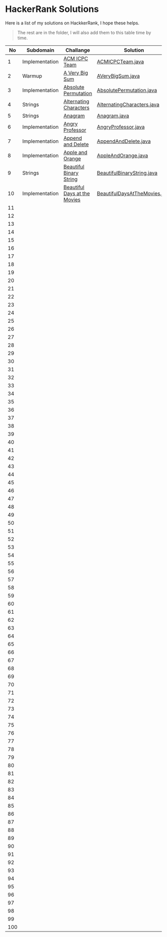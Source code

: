 # HackerRank Solutions

Here is a list of my solutions on HackkerRank, I hope these helps.

> The rest are in the folder, I will also add them to this table time by time.

|No| Subdomain | Challange | Solution | Points | Difficulty
| ------ | ------ | ------ | ------ | ------ | ------ |
|1| Implementation | [ACM ICPC Team](https://www.hackerrank.com/challenges/acm-icpc-team/problem) | [ACMICPCTeam.java](/Problem%20Solving%20(Algorithms)/ACMICPCTeam.java) | 25 | Easy
|2| Warmup |[A Very Big Sum](https://www.hackerrank.com/challenges/a-very-big-sum/problem) | [AVeryBigSum.java](/Problem%20Solving%20(Algorithms)/AVeryBigSum.java) | 10 | Easy
|3| Implementation | [Absolute Permutation](https://www.hackerrank.com/challenges/absolute-permutation/problem) | [AbsolutePermutation.java](/Problem%20Solving%20(Algorithms)/AbsolutePermutation.java) | 40 | Medium
|4| Strings | [Alternating Characters](https://www.hackerrank.com/challenges/alternating-characters/problem) | [AlternatingCharacters.java](/Problem%20Solving%20(Algorithms)/AlternatingCharacters.java) | 20 | Easy
|5| Strings | [Anagram](https://www.hackerrank.com/challenges/anagram/problem) | [Anagram.java](/Problem%20Solving%20(Algorithms)/Anagram.java) | 25 | Easy
|6| Implementation | [Angry Professor](https://www.hackerrank.com/challenges/angry-professor/problem) | [AngryProfessor.java](/Problem%20Solving%20(Algorithms)/AngryProfessor.java) | 20 | Easy
|7| Implementation| [Append and Delete](https://www.hackerrank.com/challenges/append-and-delete/problem) | [AppendAndDelete.java](/Problem%20Solving%20(Algorithms)/AppendAndDelete.java) | 20 | Easy
|8| Implementation| [Apple and Orange](https://www.hackerrank.com/challenges/apple-and-orange/problem) | [AppleAndOrange.java](/Problem%20Solving%20(Algorithms)/AppleAndOrange.java) | 10| Easy
|9| Strings | [Beautiful Binary String](https://www.hackerrank.com/challenges/beautiful-binary-string/problem) | [BeautifulBinaryString.java](/Problem%20Solving%20(Algorithms)/BeautifulBinaryString.java) |20 | Easy
|10| Implementation | [Beautiful Days at the Movies](https://www.hackerrank.com/challenges/beautiful-days-at-the-movies/problem) | [BeautifulDaysAtTheMovies.java](/Problem%20Solving%20(Algorithms)/BeautifulDaysAtTheMovies.java) | 15 | Easy
|11| | []() | [](/Problem%20Solving%20(Algorithms)/) | |
|12| | []() | [](/Problem%20Solving%20(Algorithms)/) | |
|13| | []() | [](/Problem%20Solving%20(Algorithms)/) | |
|14| | []() | [](/Problem%20Solving%20(Algorithms)/) | |
|15| | []() | [](/Problem%20Solving%20(Algorithms)/) | |
|16| | []() | [](/Problem%20Solving%20(Algorithms)/) | |
|17| | []() | [](/Problem%20Solving%20(Algorithms)/) | |
|18| | []() | [](/Problem%20Solving%20(Algorithms)/) | |
|19| | []() | [](/Problem%20Solving%20(Algorithms)/) | |
|20| | []() | [](/Problem%20Solving%20(Algorithms)/) | |
|21| | []() | [](/Problem%20Solving%20(Algorithms)/) | |
|22| | []() | [](/Problem%20Solving%20(Algorithms)/) | |
|23| | []() | [](/Problem%20Solving%20(Algorithms)/) | |
|24| | []() | [](/Problem%20Solving%20(Algorithms)/) | |
|25| | []() | [](/Problem%20Solving%20(Algorithms)/) | |
|26| | []() | [](/Problem%20Solving%20(Algorithms)/) | |
|27| | []() | [](/Problem%20Solving%20(Algorithms)/) | |
|28| | []() | [](/Problem%20Solving%20(Algorithms)/) | |
|29| | []() | [](/Problem%20Solving%20(Algorithms)/) | |
|30| | []() | [](/Problem%20Solving%20(Algorithms)/) | |
|31| | []() | [](/Problem%20Solving%20(Algorithms)/) | |
|32| | []() | [](/Problem%20Solving%20(Algorithms)/) | |
|33| | []() | [](/Problem%20Solving%20(Algorithms)/) | |
|34| | []() | [](/Problem%20Solving%20(Algorithms)/) | |
|35| | []() | [](/Problem%20Solving%20(Algorithms)/) | |
|36| | []() | [](/Problem%20Solving%20(Algorithms)/) | |
|37| | []() | [](/Problem%20Solving%20(Algorithms)/) | |
|38| | []() | [](/Problem%20Solving%20(Algorithms)/) | |
|39| | []() | [](/Problem%20Solving%20(Algorithms)/) | |
|40| | []() | [](/Problem%20Solving%20(Algorithms)/) | |
|41| | []() | [](/Problem%20Solving%20(Algorithms)/) | |
|42| | []() | [](/Problem%20Solving%20(Algorithms)/) | |
|43| | []() | [](/Problem%20Solving%20(Algorithms)/) | |
|44| | []() | [](/Problem%20Solving%20(Algorithms)/) | |
|45| | []() | [](/Problem%20Solving%20(Algorithms)/) | |
|46| | []() | [](/Problem%20Solving%20(Algorithms)/) | |
|47| | []() | [](/Problem%20Solving%20(Algorithms)/) | |
|48| | []() | [](/Problem%20Solving%20(Algorithms)/) | |
|49| | []() | [](/Problem%20Solving%20(Algorithms)/) | |
|50| | []() | [](/Problem%20Solving%20(Algorithms)/) | |
|51| | []() | [](/Problem%20Solving%20(Algorithms)/) | |
|52| | []() | [](/Problem%20Solving%20(Algorithms)/) | |
|53| | []() | [](/Problem%20Solving%20(Algorithms)/) | |
|54| | []() | [](/Problem%20Solving%20(Algorithms)/) | |
|55| | []() | [](/Problem%20Solving%20(Algorithms)/) | |
|56| | []() | [](/Problem%20Solving%20(Algorithms)/) | |
|57| | []() | [](/Problem%20Solving%20(Algorithms)/) | |
|58| | []() | [](/Problem%20Solving%20(Algorithms)/) | |
|59| | []() | [](/Problem%20Solving%20(Algorithms)/) | |
|60| | []() | [](/Problem%20Solving%20(Algorithms)/) | |
|61| | []() | [](/Problem%20Solving%20(Algorithms)/) | |
|62| | []() | [](/Problem%20Solving%20(Algorithms)/) | |
|63| | []() | [](/Problem%20Solving%20(Algorithms)/) | |
|64| | []() | [](/Problem%20Solving%20(Algorithms)/) | |
|65| | []() | [](/Problem%20Solving%20(Algorithms)/) | |
|66| | []() | [](/Problem%20Solving%20(Algorithms)/) | |
|67| | []() | [](/Problem%20Solving%20(Algorithms)/) | |
|68| | []() | [](/Problem%20Solving%20(Algorithms)/) | |
|69| | []() | [](/Problem%20Solving%20(Algorithms)/) | |
|70| | []() | [](/Problem%20Solving%20(Algorithms)/) | |
|71| | []() | [](/Problem%20Solving%20(Algorithms)/) | |
|72| | []() | [](/Problem%20Solving%20(Algorithms)/) | |
|73| | []() | [](/Problem%20Solving%20(Algorithms)/) | |
|74| | []() | [](/Problem%20Solving%20(Algorithms)/) | |
|75| | []() | [](/Problem%20Solving%20(Algorithms)/) | |
|76| | []() | [](/Problem%20Solving%20(Algorithms)/) | |
|77| | []() | [](/Problem%20Solving%20(Algorithms)/) | |
|78| | []() | [](/Problem%20Solving%20(Algorithms)/) | |
|79| | []() | [](/Problem%20Solving%20(Algorithms)/) | |
|80| | []() | [](/Problem%20Solving%20(Algorithms)/) | |
|81| | []() | [](/Problem%20Solving%20(Algorithms)/) | |
|82| | []() | [](/Problem%20Solving%20(Algorithms)/) | |
|83| | []() | [](/Problem%20Solving%20(Algorithms)/) | |
|84| | []() | [](/Problem%20Solving%20(Algorithms)/) | |
|85| | []() | [](/Problem%20Solving%20(Algorithms)/) | |
|86| | []() | [](/Problem%20Solving%20(Algorithms)/) | |
|87| | []() | [](/Problem%20Solving%20(Algorithms)/) | |
|88| | []() | [](/Problem%20Solving%20(Algorithms)/) | |
|89| | []() | [](/Problem%20Solving%20(Algorithms)/) | |
|90| | []() | [](/Problem%20Solving%20(Algorithms)/) | |
|91| | []() | [](/Problem%20Solving%20(Algorithms)/) | |
|92| | []() | [](/Problem%20Solving%20(Algorithms)/) | |
|93| | []() | [](/Problem%20Solving%20(Algorithms)/) | |
|94| | []() | [](/Problem%20Solving%20(Algorithms)/) | |
|95| | []() | [](/Problem%20Solving%20(Algorithms)/) | |
|96| | []() | [](/Problem%20Solving%20(Algorithms)/) | |
|97| | []() | [](/Problem%20Solving%20(Algorithms)/) | |
|98| | []() | [](/Problem%20Solving%20(Algorithms)/) | |
|99| | []() | [](/Problem%20Solving%20(Algorithms)/) | |
|100| | []() | [](/Problem%20Solving%20(Algorithms)/) | |
